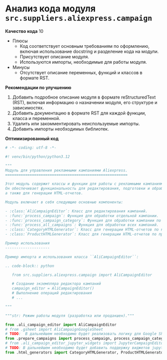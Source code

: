 # Анализ кода модуля `src.suppliers.aliexpress.campaign`

**Качество кода**
10
- Плюсы
    - Код соответствует основным требованиям по оформлению, включая использование docstring и разделение кода на модули.
    - Присутствует описание модуля.
    - Используются импорты, необходимые для работы модуля.
- Минусы
   - Отсутствует описание переменных, функций и классов в формате RST.

**Рекомендации по улучшению**
1.  Добавить подробное описание модуля в формате reStructuredText (RST), включая информацию о назначении модуля, его структуре и зависимостях.
2.  Добавить документацию в формате RST для каждой функции, класса и переменной.
3.  Удалить или закомментировать неиспользуемые импорты.
4. Добавить импорты необходимых библиотек.

**Оптимизированный код**
```python
# -*- coding: utf-8 -*-

#! venv/bin/python/python3.12

"""
Модуль для управления рекламными кампаниями Aliexpress.
=======================================================

Этот модуль содержит классы и функции для работы с рекламными кампаниями на платформе Aliexpress.
Он обеспечивает функциональность для редактирования, подготовки и обработки кампаний,
а также для генерации HTML-отчетов.

Модуль включает в себя следующие основные компоненты:

- :class:`AliCampaignEditor`: Класс для редактирования кампаний.
- :func:`process_campaign`: Функция для обработки отдельной кампании.
- :func:`process_campaign_category`: Функция для обработки кампании по категории.
- :func:`process_all_campaigns`: Функция для обработки всех кампаний.
- :class:`CategoryHTMLGenerator`: Класс для генерации HTML-отчетов по категориям.
- :class:`ProductHTMLGenerator`: Класс для генерации HTML-отчетов по продуктам.

Пример использования
--------------------

Пример импорта и использования класса ``AliCampaignEditor``:

.. code-block:: python

   from src.suppliers.aliexpress.campaign import AliCampaignEditor

   # Создание экземпляра редактора кампаний
   campaign_editor = AliCampaignEditor()
   # Выполнение операций редактирования
   # ...

"""

"""str: Режим работы модуля (разработка или продакшен)."""

from .ali_campaign_editor import AliCampaignEditor
# from .gsheet import AliCampaignGoogleSheet
# TODO:  В дальнейшем необходимо будет реализовать логику для Google Sheets
from .prepare_campaigns import process_campaign, process_campaign_category, process_all_campaigns
# from .ali_campaign_editor_jupyter_widgets import JupyterCampaignEditorWidgets
# TODO: В дальнейшем необходимо будет добавить поддержку виджетов jupyter
from .html_generators import CategoryHTMLGenerator, ProductHTMLGenerator
```